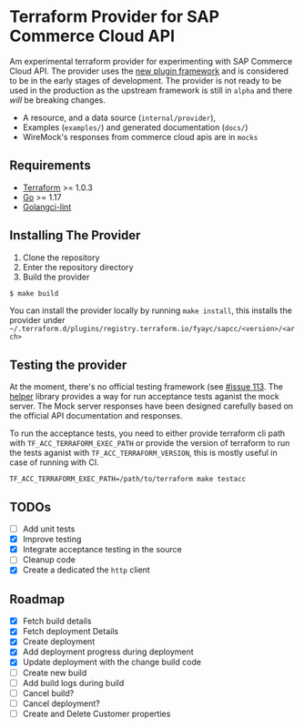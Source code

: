 # Terraform Provider for SAP Commerce Cloud API

Am experimental terraform provider for experimenting with SAP Commerce Cloud API. The provider uses the [new plugin framework](https://github.com/hashicorp/terraform-plugin-framework) and is considered to be in the early stages of development. The provider is not ready to be used in the production as the upstream framework is still in `alpha` and there _will_ be breaking changes.

- A resource, and a data source (`internal/provider`),
- Examples (`examples/`) and generated documentation (`docs/`)
- WireMock's responses from commerce cloud apis are in `mocks`

## Requirements

- [Terraform](https://www.terraform.io/downloads.html) >= 1.0.3
- [Go](https://golang.org/doc/install) >= 1.17
- [Golangci-lint](https://golangci-lint.run/usage/install)

## Installing The Provider

1. Clone the repository
1. Enter the repository directory
1. Build the provider
```sh
$ make build
```

You can install the provider locally by running `make install`, this installs the provider under `~/.terraform.d/plugins/registry.terraform.io/fyayc/sapcc/<version>/<arch>`

## Testing the provider
At the moment, there's no official testing framework (see [#issue 113](https://github.com/hashicorp/terraform-plugin-framework/issues/113). The [helper](./helper) library provides a way for run acceptance tests aganist the mock server. The Mock server responses have been designed carefully based on the official API documentation and responses.

To run the acceptance tests, you need to either provide terraform cli path with `TF_ACC_TERRAFORM_EXEC_PATH` or provide the version of terraform to run the tests aganist with `TF_ACC_TERRAFORM_VERSION`, this is mostly useful in case of running with CI.

```shell
TF_ACC_TERRAFORM_EXEC_PATH=/path/to/terraform make testacc   
```
## TODOs
- [ ] Add unit tests
- [x] Improve testing
- [x] Integrate acceptance testing in the source
- [ ] Cleanup code
- [x] Create a dedicated the `http` client

## Roadmap

- [X] Fetch build details
- [X] Fetch deployment Details
- [X] Create deployment
- [X] Add deployment progress during deployment
- [X] Update deployment with the change build code
- [ ] Create new build
- [ ] Add build logs during build
- [ ] Cancel build?
- [ ] Cancel deployment?
- [ ] Create and Delete Customer properties
